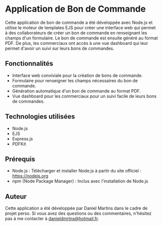 # Application de Bon de Commande

Cette application de bon de commande a été développée avec Node.js et utilise le moteur de templates EJS pour créer une interface web qui permet à des collaborateurs de créer un bon de commande en renseignant les champs d'un formulaire. Le bon de commande est ensuite généré au format PDF. De plus, les commerciaux ont accès à une vue dashboard qui leur permet d'avoir un suivi sur leurs bons de commandes.

## Fonctionnalités

- Interface web conviviale pour la création de bons de commande.
- Formulaire pour renseigner les champs nécessaires du bon de commande.
- Génération automatique d'un bon de commande au format PDF.
- Vue dashboard pour les commerciaux pour un suivi facile de leurs bons de commandes.

## Technologies utilisées

- Node.js
- EJS
- Express.js
- PDFKit

## Prérequis

- Node.js : Télécharger et installer Node.js à partir du site officiel : https://nodejs.org
- npm (Node Package Manager) : Inclus avec l'installation de Node.js

## Auteur

Cette application a été développée par Daniel Martins dans le cadre de projet perso. Si vous avez des questions ou des commentaires, n'hésitez pas à me contacter à danieldmrtns@hotmail.fr.

